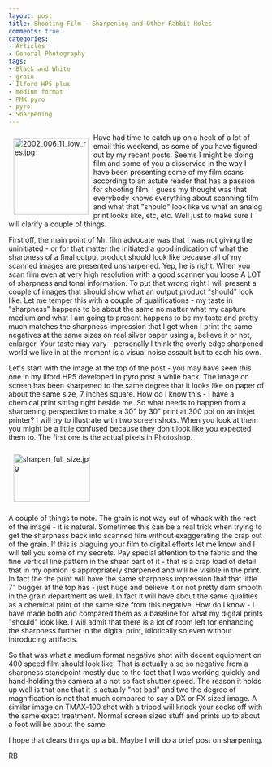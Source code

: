 ```yaml
---
layout: post
title: Shooting Film - Sharpening and Other Rabbit Holes
comments: true
categories:
- Articles
- General Photography
tags:
- Black and White
- grain
- Ilford HP5 plus
- medium format
- PMK pyro
- pyro
- Sharpening
---
```

<a rel="lightbox" href="/wp-content/uploads/2009/09/2002_006_11_low_res.jpg"><img title="2002_006_11_low_res.jpg" src="/wp-content/uploads/2009/09/.thumbs/.2002_006_11_low_res.jpg" border="0" alt="2002_006_11_low_res.jpg" hspace="10" vspace="10" width="147" height="150" align="left" /></a>Have had time to catch up on a heck of a lot of email this weekend, as some of you have figured out by my recent posts. Seems I might be doing film and some of you a disservice in the way I have been presenting some of my film scans according to an astute reader that has a passion for shooting film. I guess my thought was that everybody knows everything about scanning film and what that "should" look like vs what an analog print looks like, etc, etc. Well just to make sure I will clarify a couple of things.

First off, the main point of Mr. film advocate was that I was not giving the uninitiated - or for that matter the initiated a good indication of what the sharpness of a final output product should look like because all of my scanned images are presented unsharpened. Yep, he is right. When you scan film even at very high resolution with a good scanner you loose A LOT of sharpness and tonal information. To put that wrong right I will present a couple of images that should show what an output product "should" look like. Let me temper this with a couple of qualifications - my taste in "sharpness" happens to be about the same no matter what my capture medium and what I am going to present happens to be my taste and pretty much matches the sharpness impression that I get when I print the same negatives at the same sizes on real silver paper using a, believe it or not, enlarger. Your taste may vary - personally I think the overly edge sharpened world we live in at the moment is a visual noise assault but to each his own.

Let's start with the image at the top of the post - you may have seen this one in my Ilford HP5 developed in pyro post a while back. The image on screen has been sharpened to the same degree that it looks like on paper of about the same size, 7 inches square. How do I know this - I have a chemical print sitting right beside me. So what needs to happen from a sharpening perspective to make a 30" by 30" print at 300 ppi on an inkjet printer? I will try to illustrate with two screen shots. When you look at them you might be a little confused because they don't look like you expected them to. The first one is the actual pixels in Photoshop.

<a onclick="ps_imagemanager_popup(this.href,'sharpen_full_size.jpg','1920','1200');return false" href="/wp-content/uploads/2009/09/sharpen_full_size.jpg" onfocus="this.blur()"><img title="sharpen_full_size.jpg" src="/wp-content/uploads/2009/09/.thumbs/.sharpen_full_size.jpg" border="0" alt="sharpen_full_size.jpg" hspace="10" vspace="10" width="150" height="94" /></a>

A couple of things to note. The grain is not way out of whack with the rest of the image - it is natural. Sometimes this can be a real trick when trying to get the sharpness back into scanned film without exaggerating the crap out of the grain. If this is plaguing your film to digital efforts let me know and I will tell you some of my secrets. Pay special attention to the fabric and the fine vertical line pattern in the shear part of it - that is a crap load of detail that in my opinion is appropriately sharpened and will be visible in the print. In fact the the print will have the same sharpness impression that that little 7" bugger at the top has - just huge and believe it or not pretty darn smooth in the grain department as well. In fact it will have about the same qualities as a chemical print of the same size from this negative. How do I know - I have made both and compared them as a baseline for what my digital prints "should" look like. I will admit that there is a lot of room left for enhancing the sharpness further in the digital print, idiotically so even without introducing artifacts.

So that was what a medium format negative shot with decent equipment on 400 speed film should look like. That is actually a so so negative from a sharpness standpoint mostly due to the fact that I was working quickly and hand-holding the camera at a not so fast shutter speed. The reason it holds up well is that one that it is actually "not bad" and two the degree of magnification is not that much compared to say a DX or FX sized image. A similar image on TMAX-100 shot with a tripod will knock your socks off with the same exact treatment. Normal screen sized stuff and prints up to about a foot will be about the same.

I hope that clears things up a bit. Maybe I will do a brief post on sharpening.

RB